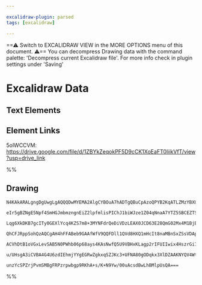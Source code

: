 ```yaml
---

excalidraw-plugin: parsed
tags: [excalidraw]

---
```

==⚠  Switch to EXCALIDRAW VIEW in the MORE OPTIONS menu of this document. ⚠== You can decompress Drawing data with the command palette: 'Decompress current Excalidraw file'. For more info check in plugin settings under 'Saving'



# Excalidraw Data

## Text Elements
## Element Links
5olWCCVM: https://drive.google.com/file/d/1ZBYkZeqokPF5D9cCK1XoEaFT0IiikVfT/view?usp=drive_link

%%
## Drawing
```compressed-json
N4KAkARALgngDgUwgLgAQQQDwMYEMA2AlgCYBOuA7hADTgQBuCpAzoQPYB2KqATLZMzYBXUtiRoIACyhQ4zZAHoFAc0JRJQgEYA6bGwC2CgF7N6hbEcK4OCtptbErHALRY8RMpWdx8Q1TdIEfARcZgRmBShcZQUebQBGeISaOiCEfQQOKGZuAG1wMFAwYogSbggAVjZ8AHUAYTqANQBZFOLIWERy9M0EYmJcTWC2ksxuZwB2AAYANm0AZgqADnie

eIr5gBZNgE5Npf4SmHGJmbmzngnEiZ2lpfmlisPIChJ1biWJze1Z04qNnaA7YTZ5SBCEZTSbiJVbaCo7KZLKaImazTYTEEFSDWZTDNBTUHMKCkNgAawQdWqbFI5QAxPEEAyGSNIJpcNhScoSUIOMRKfhqeVidZmHBcIEsiyIAAzQj4fAAZVgePQgg8UqJJPJNTekm4fCxEE1ZIQSpgKqN1TKoO5kI44RyaHioLYYuwamOTuRoK5wjgAEliI7ULkA

Lqg6XkDKB7gcITy0GEXlYcq4KZS7m8+3MYNFdrQeDiVDzLEAX0JCD63E28QmG02Mx4M1BjBY7C4aAm8wJhtbrE4ADlOGJuDsKmjkRMDfnCMwACJpKBVtDSghhUGaYS8gCiwQyWWDYdBQjgAyXxGhXyW+02U1OdaehqIHFJ5WksnkSjIhEY2mUbDYXEEF0AwFFlYIFGIBR4gALQAIQATVJGCEAARzJAAFAAxCo5x2bA6gAaXiAANNht1wLCABUpn9

QhCFJRppSohQzAQCgAH4hFFABeb9GAAfWfV9QQFDll1QVd8HXQ1mHcIt8naMBnSxZSsVDApS3AcM6FwOA4CVXAl24PNoEkdIiwgIhISgEYGEIdi4PZTlMz5KkaQkWlpW8ny7OwEQJSgf0l30JUtQpdy6SZRkkEOCB/NIQLgvSJyOV9Hk3IFDz0GFDhRXFTJbLihKkpCrC5UVZVLLVa0CnigLCuS0LiRNHViHeNBp0gErGpCsKTTNC0aovYqGqyJq

ACVhDtB1oVGxLevSAB5N0PWhb06p68ays4KAsNwfQ5U9VBHxKLagp2rIFUIIwix4HszrGi70iorAoAAQWsjt0GCaUis2p6msM0gPsStgKHM3ALzQOMEwBhbtvSbdeXesGIZCaH0HFEkqHm0r0lRnGqMLcpXLsuSSXlEiPlvBImwqa4KgmJYEU2OKKeqfAEO4aY5jrLZ4luJseE+LqICMAD9BM3sCCEIsklWVYeB2TS8cW/Qpoy7NgwgMm4q5Ehrt

u/UHsgA3iCVBA4G4U6zdIEhmjYYgEGRwZgkxqSZJKc3+UFNA80gODqkx3XlDZAAKNYQV4WtqBj6OpjhABKKUJoQZR43FUmw9wSPuzjnh894IvE4qFPVfhwL+vJFaoHbYNYfwOLIwOhA0+Te2OGUaX80yN2JOJOXQWwIhrbQQeEFBDhW+4CeXSEKBnyLCeK5KOwACsEGwbIFWnuBHed12hgkz3J7q9k68YKiAPwHuSk6aq0m39spX8okDGJroYfjJ

unzYcSPZrjPvmSMBgFRPzrpwbgp9RKhA+s/K+N9Yw/00uAcsdBwLhBMlpUsQA===
```
%%